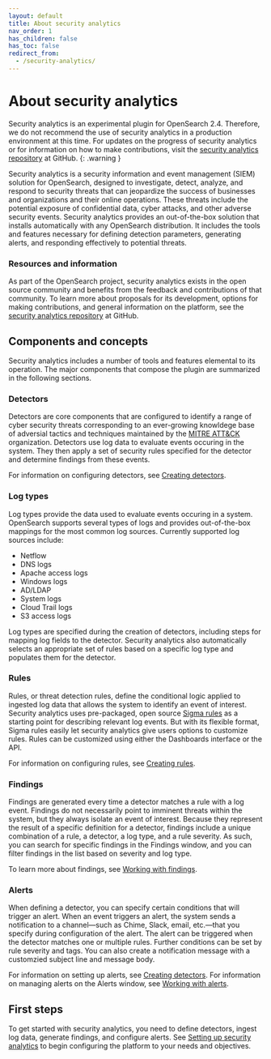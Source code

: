 ```yaml
---
layout: default
title: About security analytics
nav_order: 1
has_children: false
has_toc: false
redirect_from:
  - /security-analytics/
---
```



# About security analytics

Security analytics is an experimental plugin for OpenSearch 2.4. Therefore, we do not recommend the use of security analytics in a production environment at this time. For updates on the progress of security analytics or for information on how to make contributions, visit the [security analytics repository](https://github.com/opensearch-project/security-analytics) at GitHub.
{: .warning }

Security analytics is a security information and event management (SIEM) solution for OpenSearch, designed to investigate, detect, analyze, and respond to security threats that can jeopardize the success of businesses and organizations and their online operations. These threats include the potential exposure of confidential data, cyber attacks, and other adverse security events. Security analytics provides an out-of-the-box solution that installs automatically with any OpenSearch distribution. It includes the tools and features necessary for defining detection parameters, generating alerts, and responding effectively to potential threats.

### Resources and information

As part of the OpenSearch project, security analytics exists in the open source community and benefits from the feedback and contributions of that community. To learn more about proposals for its development, options for making contributions, and general information on the platform, see the [security analytics repository](https://github.com/opensearch-project/security-analytics) at GitHub.

## Components and concepts

Security analytics includes a number of tools and features elemental to its operation. The major components that compose the plugin are summarized in the following sections.

### Detectors

Detectors are core components that are configured to identify a range of cyber security threats corresponding to an ever-growing knowldege base of adversial tactics and techniques maintained by the [MITRE ATT&CK](https://attack.mitre.org/) organization. Detectors use log data to evaluate events occuring in the system. They then apply a set of security rules specified for the detector and determine findings from these events.

For information on configuring detectors, see [Creating detectors](#detectors-config).

### Log types

Log types provide the data used to evaluate events occuring in a system. OpenSearch supports several types of logs and provides out-of-the-box mappings for the most common log sources. Currently supported log sources include:
* Netflow
* DNS logs
* Apache access logs
* Windows logs
* AD/LDAP
* System logs
* Cloud Trail logs
* S3 access logs

Log types are specified during the creation of detectors, including steps for mapping log fields to the detector. Security analytics also automatically selects an appropriate set of rules based on a specific log type and populates them for the detector.

### Rules

Rules, or threat detection rules, define the conditional logic applied to ingested log data that allows the system to identify an event of interest. Security analytics uses pre-packaged, open source [Sigma rules](https://github.com/SigmaHQ/sigma) as a starting point for describing relevant log events. But with its flexible format, Sigma rules easily let security analytics give users options to customize rules. Rules can be customized using either the Dashboards interface or the API.

For information on configuring rules, see [Creating rules](#rules-config).

### Findings

Findings are generated every time a detector matches a rule with a log event. Findings do not necessarily point to imminent threats within the system, but they always isolate an event of interest. Because they represent the result of a specific definition for a detector, findings include a unique combination of a rule, a detector, a log type, and a rule severity. As such, you can search for specific findings in the Findings window, and you can filter findings in the list based on severity and log type.

To learn more about findings, see [Working with findings](#findings).

### Alerts

When defining a detector, you can specify certain conditions that will trigger an alert. When an event triggers an alert, the system sends a notification to a channel—such as Chime, Slack, email, etc.—that you specify during configuration of the alert. The alert can be triggered when the detector matches one or multiple rules. Further conditions can be set by rule severity and tags. You can also create a notification message with a customzied subject line and message body.

For information on setting up alerts, see [Creating detectors](#detectors-config). For information on managing alerts on the Alerts window, see [Working with alerts](#alerts).

## First steps

To get started with security analytics, you need to define detectors, ingest log data, generate findings, and configure alerts. See [Setting up security analytics](#config-index) to begin configuring the platform to your needs and objectives.

